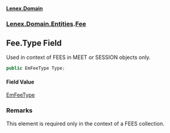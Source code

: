 #### [Lenex.Domain](index.md 'index')
### [Lenex.Domain.Entities](Lenex.Domain.Entities.md 'Lenex.Domain.Entities').[Fee](Lenex.Domain.Entities.Fee.md 'Lenex.Domain.Entities.Fee')

## Fee.Type Field

Used in context of FEES in MEET or SESSION objects only.

```csharp
public EmFeeType Type;
```

#### Field Value
[EmFeeType](Lenex.Domain.Enums.EmFeeType.md 'Lenex.Domain.Enums.EmFeeType')

### Remarks
This element is required only in the context of a FEES collection.